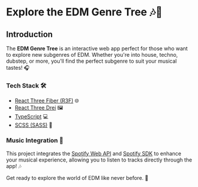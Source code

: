 # Explore the EDM Genre Tree 🎶🌳

## Introduction

The **EDM Genre Tree** is an interactive web app perfect for those who want to explore new subgenres
of EDM. Whether you're into house, techno, dubstep, or more, you'll find the perfect subgenre to
suit your musical tastes! 🎧

### Tech Stack 🛠️

- [React Three Fiber (R3F)](https://docs.pmnd.rs/react-three-fiber/) 🌐
- [React Three Drei](https://github.com/pmndrs/drei/) 🖼️
- [TypeScript](https://www.typescriptlang.org/) 💻
- [SCSS (SASS)](https://sass-lang.com/) 💅

### Music Integration 🎵

This project integrates the [Spotify Web API](https://developer.spotify.com/documentation/web-api/)
and [Spotify SDK](https://developer.spotify.com/documentation/web-playback-sdk/) to enhance your
musical experience, allowing you to listen to tracks directly through the app! 🎶

Get ready to explore the world of EDM like never before. 🚀
